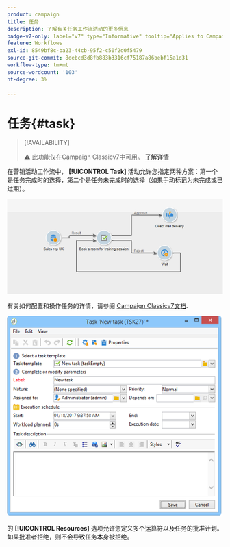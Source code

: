 ```yaml
---
product: campaign
title: 任务
description: 了解有关任务工作流活动的更多信息
badge-v7-only: label="v7" type="Informative" tooltip="Applies to Campaign Classic v7 only"
feature: Workflows
exl-id: 8549bf8c-ba23-44cb-95f2-c50f2d0f5479
source-git-commit: 8debcd3d8fb883b3316cf75187a86bebf15a1d31
workflow-type: tm+mt
source-wordcount: '103'
ht-degree: 3%

---
```


# 任务{#task}



>[!AVAILABILITY]
>
>:warning: 此功能仅在Campaign Classicv7中可用。 [了解详情](../../mrm/using/creating-and-managing-tasks.md)

在营销活动工作流中， **[!UICONTROL Task]** 活动允许您指定两种方案：第一个是任务完成时的选择，第二个是任务未完成时的选择（如果手动标记为未完成或已过期）。

![](assets/mrm_task_in_workflow.png)

有关如何配置和操作任务的详情，请参阅 [Campaign Classicv7文档](../../mrm/using/creating-and-managing-tasks.md).

![](assets/wkf_task_activity.png)

的 **[!UICONTROL Resources]** 选项允许您定义多个运算符以及任务的批准计划。 如果批准者拒绝，则不会导致任务本身被拒绝。
